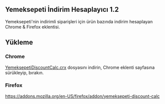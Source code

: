## Yemeksepeti İndirim Hesaplayıcı 1.2

Yemeksepeti'nin indirimli siparişleri için ürün bazında indirim hesaplayan Chrome & Firefox eklentisi.

## Yükleme
### Chrome

[YemeksepetiDiscountCalc.crx](https://github.com/y3seker/YemeksepetiDiscountCalc/releases) dosyasını indirin, Chrome eklenti sayfasına sürükleyip, bırakın.

### Firefox

https://addons.mozilla.org/en-US/firefox/addon/yemeksepeti-discount-calc
